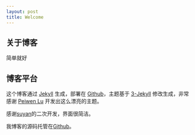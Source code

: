 ```yaml
---
layout: post
title: Welcome
---
```


## 关于博客

简单就好


## 博客平台

这个博客通过 [Jekyll](http://jekyllrb.com/) 生成，部署在 [Github](https://pages.github.com)，主题基于 [3-Jekyll](https://github.com/P233/3-Jekyll) 修改生成，非常感谢 [Peiwen Lu](https://github.com/P233) 开发出这么漂亮的主题。

感谢[suyan](https://github.com/suyan/suyan.github.io)的二次开发，界面很简洁。

我博客的源码托管在[Github](https://github.com/z00s/z00s.github.io)。
